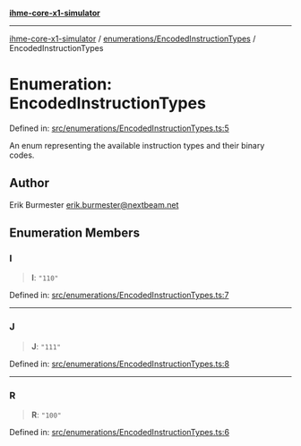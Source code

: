 [**ihme-core-x1-simulator**](../../../README.md)

***

[ihme-core-x1-simulator](../../../modules.md) / [enumerations/EncodedInstructionTypes](../README.md) / EncodedInstructionTypes

# Enumeration: EncodedInstructionTypes

Defined in: [src/enumerations/EncodedInstructionTypes.ts:5](https://github.com/ProgrammIt/CPU-Simulator/blob/7552359f9aa6207ad192c9a5fcb9c9063dd40c2c/src/enumerations/EncodedInstructionTypes.ts#L5)

An enum representing the available instruction types and their binary codes.

## Author

Erik Burmester <erik.burmester@nextbeam.net>

## Enumeration Members

### I

> **I**: `"110"`

Defined in: [src/enumerations/EncodedInstructionTypes.ts:7](https://github.com/ProgrammIt/CPU-Simulator/blob/7552359f9aa6207ad192c9a5fcb9c9063dd40c2c/src/enumerations/EncodedInstructionTypes.ts#L7)

***

### J

> **J**: `"111"`

Defined in: [src/enumerations/EncodedInstructionTypes.ts:8](https://github.com/ProgrammIt/CPU-Simulator/blob/7552359f9aa6207ad192c9a5fcb9c9063dd40c2c/src/enumerations/EncodedInstructionTypes.ts#L8)

***

### R

> **R**: `"100"`

Defined in: [src/enumerations/EncodedInstructionTypes.ts:6](https://github.com/ProgrammIt/CPU-Simulator/blob/7552359f9aa6207ad192c9a5fcb9c9063dd40c2c/src/enumerations/EncodedInstructionTypes.ts#L6)
